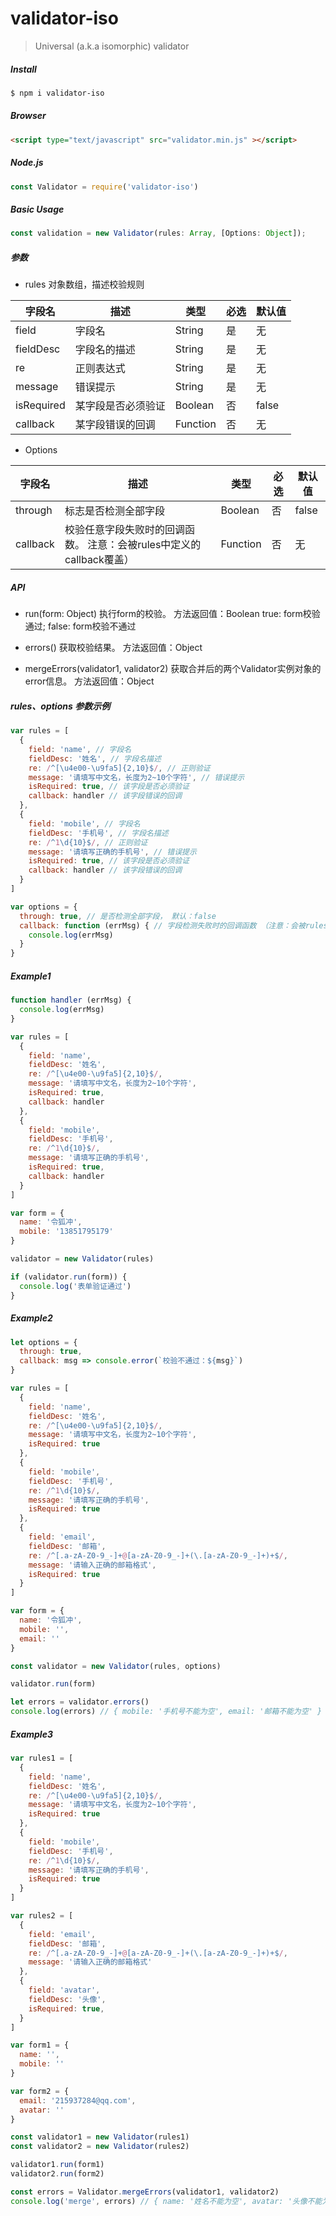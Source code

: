 # validator-iso
> Universal (a.k.a isomorphic) validator

##### Install

```bash
$ npm i validator-iso
```

##### Browser

```html
<script type="text/javascript" src="validator.min.js" ></script>
```

##### Node.js

```js
const Validator = require('validator-iso')
```

##### Basic Usage

```js
const validation = new Validator(rules: Array, [Options: Object]);
```
##### 参数
- rules 对象数组，描述校验规则

| 字段名 | 描述 | 类型 | 必选 | 默认值 |
|-----|-----|-----|-----|-----|
| field | 字段名 | String | 是 | 无 |
| fieldDesc | 字段名的描述 | String | 是 | 无 |
| re | 正则表达式 | String | 是 | 无 |
| message | 错误提示 | String | 是 | 无 |
| isRequired | 某字段是否必须验证 | Boolean | 否 | false |
| callback | 某字段错误的回调 | Function | 否 | 无 |

- Options

| 字段名 | 描述 | 类型 | 必选 | 默认值 |
|-----|-----|-----|-----|-----|
| through | 标志是否检测全部字段 | Boolean | 否 | false |
| callback | 校验任意字段失败时的回调函数。 注意：会被rules中定义的callback覆盖） | Function | 否 | 无 |

##### API

- run(form: Object) 执行form的校验。 
  方法返回值：Boolean
  true: form校验通过; false: form校验不通过

- errors() 获取校验结果。 
  方法返回值：Object

- mergeErrors(validator1, validator2) 获取合并后的两个Validator实例对象的error信息。
  方法返回值：Object

##### rules、options 参数示例

```js
var rules = [
  {
    field: 'name', // 字段名
    fieldDesc: '姓名', // 字段名描述
    re: /^[\u4e00-\u9fa5]{2,10}$/, // 正则验证
    message: '请填写中文名，长度为2~10个字符', // 错误提示
    isRequired: true, // 该字段是否必须验证
    callback: handler // 该字段错误的回调
  },
  {
    field: 'mobile', // 字段名
    fieldDesc: '手机号', // 字段名描述
    re: /^1\d{10}$/, // 正则验证
    message: '请填写正确的手机号', // 错误提示
    isRequired: true, // 该字段是否必须验证
    callback: handler // 该字段错误的回调
  }
]
```

```js
var options = {
  through: true, // 是否检测全部字段， 默认：false
  callback: function (errMsg) { // 字段检测失败时的回调函数 （注意：会被rules中定义的callback覆盖）
    console.log(errMsg)
  }
}

```

##### Example1

```js
function handler (errMsg) {
  console.log(errMsg)
}

var rules = [
  {
    field: 'name',
    fieldDesc: '姓名',
    re: /^[\u4e00-\u9fa5]{2,10}$/,
    message: '请填写中文名，长度为2~10个字符',
    isRequired: true,
    callback: handler
  },
  {
    field: 'mobile',
    fieldDesc: '手机号',
    re: /^1\d{10}$/,
    message: '请填写正确的手机号',
    isRequired: true,
    callback: handler
  }
]

var form = {
  name: '令狐冲',
  mobile: '13851795179'
}

validator = new Validator(rules)

if (validator.run(form)) {
  console.log('表单验证通过')
}
```

##### Example2

```js
let options = {
  through: true,
  callback: msg => console.error(`校验不通过：${msg}`)
}

var rules = [
  {
    field: 'name',
    fieldDesc: '姓名',
    re: /^[\u4e00-\u9fa5]{2,10}$/,
    message: '请填写中文名，长度为2~10个字符',
    isRequired: true
  },
  {
    field: 'mobile',
    fieldDesc: '手机号',
    re: /^1\d{10}$/,
    message: '请填写正确的手机号',
    isRequired: true
  },
  {
    field: 'email',
    fieldDesc: '邮箱',
    re: /^[.a-zA-Z0-9_-]+@[a-zA-Z0-9_-]+(\.[a-zA-Z0-9_-]+)+$/,
    message: '请输入正确的邮箱格式',
    isRequired: true
  }
]

var form = {
  name: '令狐冲',
  mobile: '',
  email: ''
}

const validator = new Validator(rules, options)

validator.run(form)

let errors = validator.errors()
console.log(errors) // { mobile: '手机号不能为空', email: '邮箱不能为空' } (注： 若through:false, errors={ mobile: '手机号不能为空' })
```

##### Example3
```js
var rules1 = [
  {
    field: 'name',
    fieldDesc: '姓名',
    re: /^[\u4e00-\u9fa5]{2,10}$/,
    message: '请填写中文名，长度为2~10个字符',
    isRequired: true
  },
  {
    field: 'mobile',
    fieldDesc: '手机号',
    re: /^1\d{10}$/,
    message: '请填写正确的手机号',
    isRequired: true
  }
]

var rules2 = [
  {
    field: 'email',
    fieldDesc: '邮箱',
    re: /^[.a-zA-Z0-9_-]+@[a-zA-Z0-9_-]+(\.[a-zA-Z0-9_-]+)+$/,
    message: '请输入正确的邮箱格式'
  },
  {
    field: 'avatar',
    fieldDesc: '头像',
    isRequired: true,
  }
]

var form1 = {
  name: '',
  mobile: ''
}

var form2 = {
  email: '215937284@qq.com',
  avatar: ''
}

const validator1 = new Validator(rules1)
const validator2 = new Validator(rules2)

validator1.run(form1)
validator2.run(form2)

const errors = Validator.mergeErrors(validator1, validator2)
console.log('merge', errors) // { name: '姓名不能为空', avatar: '头像不能为空' }
```
